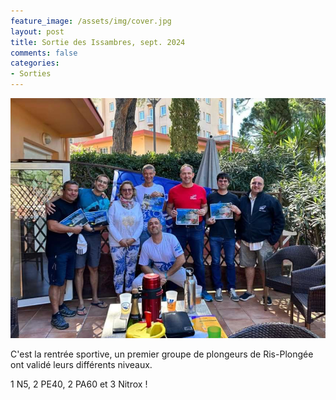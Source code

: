 ```yaml
---
feature_image: /assets/img/cover.jpg
layout: post
title: Sortie des Issambres, sept. 2024
comments: false
categories:
- Sorties
---
```


![l'équipe des Issambres](/assets/img/posts/issambres-2024.jpg)

C'est la rentrée sportive, un premier groupe de plongeurs de Ris-Plongée ont validé leurs différents niveaux.

1 N5, 2 PE40, 2 PA60 et 3 Nitrox !

